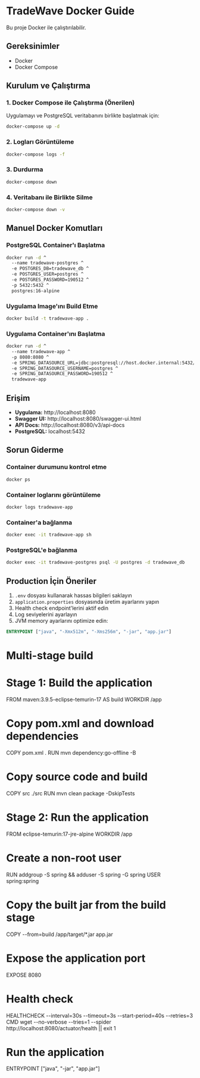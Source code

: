 # TradeWave Docker Guide

Bu proje Docker ile çalıştırılabilir.

## Gereksinimler
- Docker
- Docker Compose

## Kurulum ve Çalıştırma

### 1. Docker Compose ile Çalıştırma (Önerilen)

Uygulamayı ve PostgreSQL veritabanını birlikte başlatmak için:

```bash
docker-compose up -d
```

### 2. Logları Görüntüleme

```bash
docker-compose logs -f
```

### 3. Durdurma

```bash
docker-compose down
```

### 4. Veritabanı ile Birlikte Silme

```bash
docker-compose down -v
```

## Manuel Docker Komutları

### PostgreSQL Container'ı Başlatma

```bash
docker run -d ^
  --name tradewave-postgres ^
  -e POSTGRES_DB=tradewave_db ^
  -e POSTGRES_USER=postgres ^
  -e POSTGRES_PASSWORD=190512 ^
  -p 5432:5432 ^
  postgres:16-alpine
```

### Uygulama Image'ını Build Etme

```bash
docker build -t tradewave-app .
```

### Uygulama Container'ını Başlatma

```bash
docker run -d ^
  --name tradewave-app ^
  -p 8080:8080 ^
  -e SPRING_DATASOURCE_URL=jdbc:postgresql://host.docker.internal:5432/tradewave_db ^
  -e SPRING_DATASOURCE_USERNAME=postgres ^
  -e SPRING_DATASOURCE_PASSWORD=190512 ^
  tradewave-app
```

## Erişim

- **Uygulama:** http://localhost:8080
- **Swagger UI:** http://localhost:8080/swagger-ui.html
- **API Docs:** http://localhost:8080/v3/api-docs
- **PostgreSQL:** localhost:5432

## Sorun Giderme

### Container durumunu kontrol etme

```bash
docker ps
```

### Container loglarını görüntüleme

```bash
docker logs tradewave-app
```

### Container'a bağlanma

```bash
docker exec -it tradewave-app sh
```

### PostgreSQL'e bağlanma

```bash
docker exec -it tradewave-postgres psql -U postgres -d tradewave_db
```

## Production İçin Öneriler

1. `.env` dosyası kullanarak hassas bilgileri saklayın
2. `application.properties` dosyasında üretim ayarlarını yapın
3. Health check endpoint'lerini aktif edin
4. Log seviyelerini ayarlayın
5. JVM memory ayarlarını optimize edin:

```dockerfile
ENTRYPOINT ["java", "-Xmx512m", "-Xms256m", "-jar", "app.jar"]
```
# Multi-stage build
# Stage 1: Build the application
FROM maven:3.9.5-eclipse-temurin-17 AS build
WORKDIR /app

# Copy pom.xml and download dependencies
COPY pom.xml .
RUN mvn dependency:go-offline -B

# Copy source code and build
COPY src ./src
RUN mvn clean package -DskipTests

# Stage 2: Run the application
FROM eclipse-temurin:17-jre-alpine
WORKDIR /app

# Create a non-root user
RUN addgroup -S spring && adduser -S spring -G spring
USER spring:spring

# Copy the built jar from the build stage
COPY --from=build /app/target/*.jar app.jar

# Expose the application port
EXPOSE 8080

# Health check
HEALTHCHECK --interval=30s --timeout=3s --start-period=40s --retries=3 \
  CMD wget --no-verbose --tries=1 --spider http://localhost:8080/actuator/health || exit 1

# Run the application
ENTRYPOINT ["java", "-jar", "app.jar"]

